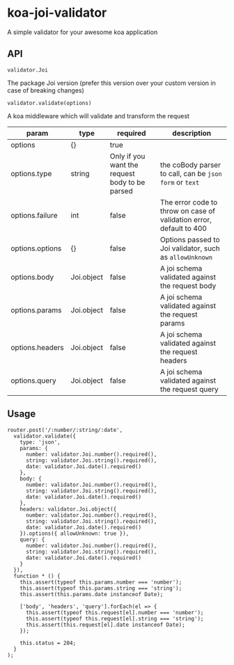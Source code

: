 # koa-joi-validator
A simple validator for your awesome koa application

## API

```
validator.Joi
```
The package Joi version (prefer this version over your custom version in case of breaking changes)

```
validator.validate(options)
```
A koa middleware which will validate and transform the request

| param | type | required | description |
|-------|------|------------------|-------------|
| options | {} | true | |
| options.type | string | Only if you want the request body to be parsed | the coBody parser to call, can be `json` `form` or `text` |
| options.failure | int | false | The error code to throw on case of validation error, default to 400 |
| options.options | {} | false | Options passed to Joi validator, such as `allowUnknown` |
| options.body | Joi.object | false | A joi schema validated against the request body | 
| options.params | Joi.object | false | A joi schema validated against the request params | 
| options.headers | Joi.object | false | A joi schema validated against the request headers | 
| options.query | Joi.object | false | A joi schema validated against the request query | 
 
## Usage

``` es6
router.post('/:number/:string/:date',
  validator.validate({
    type: 'json',
    params: {
      number: validator.Joi.number().required(),
      string: validator.Joi.string().required(),
      date: validator.Joi.date().required()
    },
    body: {
      number: validator.Joi.number().required(),
      string: validator.Joi.string().required(),
      date: validator.Joi.date().required()
    },
    headers: validator.Joi.object({
      number: validator.Joi.number().required(),
      string: validator.Joi.string().required(),
      date: validator.Joi.date().required()
    }).options({ allowUnknown: true }),
    query: {
      number: validator.Joi.number().required(),
      string: validator.Joi.string().required(),
      date: validator.Joi.date().required()
    }
  }),
  function * () {
    this.assert(typeof this.params.number === 'number');
    this.assert(typeof this.params.string === 'string');
    this.assert(this.params.date instanceof Date);

    ['body', 'headers', 'query'].forEach(el => {
      this.assert(typeof this.request[el].number === 'number');
      this.assert(typeof this.request[el].string === 'string');
      this.assert(this.request[el].date instanceof Date);
    });

    this.status = 204;
  }
);
```
